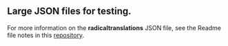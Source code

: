 ## Large JSON files for testing.

For more information on the **radicaltranslations** JSON file, 
see the Readme file notes in this [repository](https://github.com/DHARPA-Project/kiara_plugin.network_analysis/blob/develop/examples/data/JSON).
